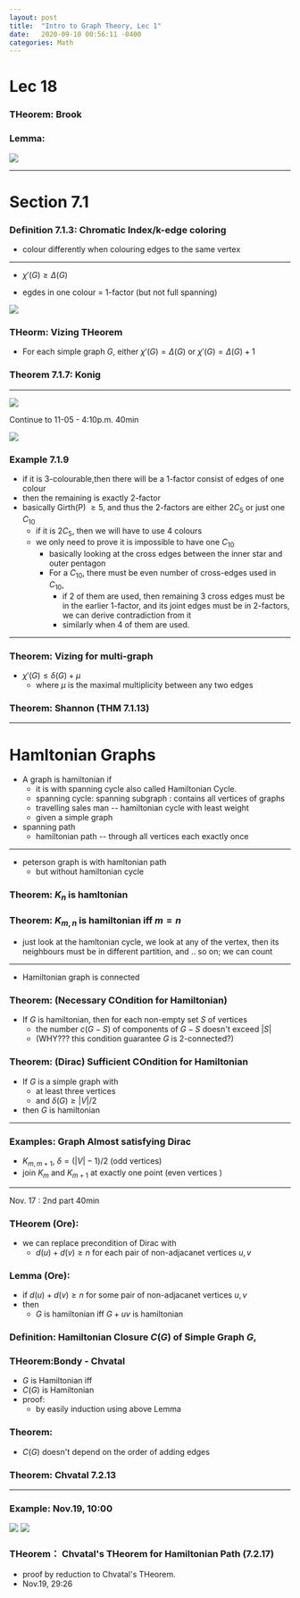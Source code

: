 ```yaml
---
layout: post
title:  "Intro to Graph Theory, Lec 1"
date:   2020-09-10 00:56:11 -0400
categories: Math
---
```

# Lec 18

### THeorem: Brook

### Lemma:
![](../assets/img/2020-11-09-16-18-08.png)

***
# Section 7.1



### Definition 7.1.3: Chromatic Index/k-edge coloring
* colour differently when colouring edges to the same vertex
***

* $\chi'(G) \ge \Delta(G)$

* egdes in one colour = 1-factor (but not full spanning)

![](../assets/img/2020-11-09-16-39-01.png)

### THeorm: Vizing THeorem
* For each simple graph $G$, either $\chi'(G) = \Delta(G)$ or $\chi'(G) = \Delta(G) + 1$

### Theorem 7.1.7: Konig
***
![](../assets/img/2020-11-09-16-41-28.png)

Continue to 11-05 - 4:10p.m. 40min

![](../assets/img/2020-11-14-14-15-21.png)

### Example 7.1.9
* if it is 3-colourable,then there will be a 1-factor consist of edges of one colour
* then the remaining is exactly 2-factor
* basically Girth(P) $\ge 5$, and thus the 2-factors are either $2C_5$ or just one $C_10$
  * if it is $2C_5$, then we will have to use 4 colours
  * we only need to prove it is impossible to have one $C_10$
    * basically looking at the cross edges between the inner star and outer pentagon
    * For a $C_10$, there must be even number of cross-edges used in $C_10$, 
      * if 2 of them are used, then remaining 3 cross edges must be in the earlier 1-factor, and its joint edges must be in 2-factors, we can derive contradiction from it
      * similarly when 4 of them are used.

***
### Theorem: Vizing  for multi-graph
* $\chi'(G) \le \delta(G) + \mu$
  * where $\mu$ is the maximal multiplicity between any two edges

### Theorem: Shannon (THM 7.1.13)

***
# Hamltonian Graphs
* A graph is hamiltonian if
  * it is with spanning cycle also called Hamiltonian Cycle.
  * spanning cycle: spanning subgraph : contains all vertices of graphs
  * travelling sales man -- hamiltonian cycle with least weight
  * given a simple graph
* spanning path
  * hamiltonian path -- through all vertices each exactly once
***
* peterson graph is with hamltonian path
  * but without hamiltonian cycle
### Theorem: $K_n$ is hamltonian
### Theorem: $K_{m,n}$ is hamiltonian iff $m = n$
* just look at the hamltonian cycle, we look at any of the vertex, then its neighbours must be in different partition, and .. so on; we can count
***
* Hamiltonian graph is connected

### Theorem: (Necessary COndition for Hamiltonian)
* If $G$ is hamiltonian, then for each non-empty set $S$ of vertices
  * the number $c(G - S)$ of components of $G - S$ doesn't exceed $|S|$
  * (WHY??? this condition guarantee $G$ is 2-connected?)

### Theorem: (Dirac) Sufficient COndition for Hamiltonian
* If $G$ is a simple graph with
  * at least three vertices
  * and $\delta(G) \ge |V| / 2$
* then $G$ is hamiltonian

***
### Examples: Graph Almost satisfying Dirac
* $K_{m,m+1}$, $\delta = (|V|-1)/2$ (odd vertices)
* join $K_m$ and $K_{m+1}$ at exactly one point (even vertices )

***
Nov. 17 : 2nd part 40min

### THeorem (Ore):
* we can replace precondition of Dirac with
  * $d(u) + d(v) \ge n$ for each pair of non-adjacanet vertices $u, v$

### Lemma (Ore):
* if $d(u) + d(v) \ge n$ for some pair of non-adjacanet vertices $u, v$
* then
  * $G$ is hamiltonian iff $G+uv$ is hamiltonian

### Definition: Hamiltonian Closure $C(G)$ of Simple Graph $G$, 

### THeorem:Bondy - Chvatal
* $G$ is Hamiltonian iff
* $C(G)$ is Hamiltonian
* proof:
  * by easily induction using above Lemma
### Theorem: 
* $C(G)$ doesn't depend on the order of adding edges 

### Theorem: Chvatal 7.2.13


***
### Example: Nov.19, 10:00
![](../assets/img/2020-12-04-23-00-46.png)
![](../assets/img/2020-12-04-23-01-45.png)

### THeorem： Chvatal's THeorem for Hamiltonian Path (7.2.17)
* proof by reduction to Chvatal's THeorem.
* Nov.19, 29:26